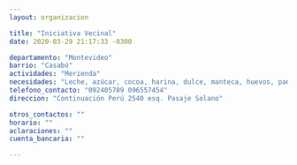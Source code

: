 ```yaml
---
layout: organizacion

title: "Iniciativa Vecinal"
date: 2020-03-29 21:17:33 -0300

departamento: "Montevideo"
barrio: "Casabó"
actividades: "Merienda"
necesidades: "Leche, azúcar, cocoa, harina, dulce, manteca, huevos, pan, galletitas, etc."
telefono_contacto: "092405789 096557454"
direccion: "Continuación Perú 2540 esq. Pasaje Solano"

otros_contactos: ""
horario: ""
aclaraciones: ""
cuenta_bancaria: ""

---
```

